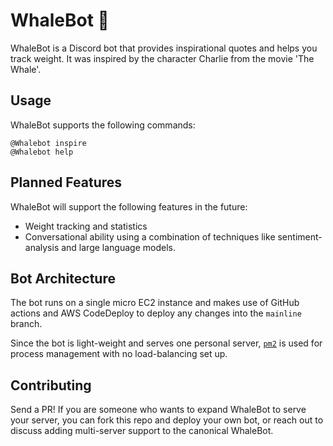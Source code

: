 # WhaleBot 🐋

WhaleBot is a Discord bot that provides inspirational quotes and helps you track weight. It was inspired by the character Charlie from the movie 'The Whale'.

## Usage

WhaleBot supports the following commands:

```
@Whalebot inspire
@Whalebot help
```

## Planned Features

WhaleBot will support the following features in the future:
* Weight tracking and statistics
* Conversational ability using a combination of techniques like sentiment-analysis and large language models.


## Bot Architecture

The bot runs on a single micro EC2 instance and makes use of GitHub actions and AWS CodeDeploy to deploy any changes into the `mainline` branch.

Since the bot is light-weight and serves one personal server, [`pm2`](https://pm2.keymetrics.io/) is used for process management with no load-balancing set up.

## Contributing

Send a PR! If you are someone who wants to expand WhaleBot to serve your server, you can fork this repo and deploy your own bot, or reach out to discuss adding multi-server support to the canonical WhaleBot. 
